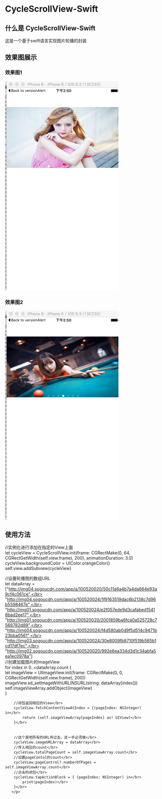 # CycleScrollView-Swift

<html>
<body>
<h2>什么是 CycleScrollView-Swift</h2>
<p>这是一个基于swift语言实现图片轮播的封装</p>

<h2>效果图展示</h2>

<h3>效果图1</h3>
<p><img src="picture/0B93969F-F292-4924-98CC-678F136FA543.png"/></p>

<h3>效果图2</h3>
<p><img src="picture/558AD908-C480-42B7-B1A8-74F1CC62597E.png"/></p>


<h2>使用方法</h2>
<p>//实例化进行添加在指定的View上面</br>
let cycleView = CycleScrollView.init(frame: CGRectMake(0, 64, CGRectGetWidth(self.view.frame), 200), animationDuration: 3.0)</br>
        cycleView.backgroundColor = UIColor.orangeColor()</br>
        self.view.addSubview(cycleView)</br>
        
//设置轮播图的数组URL</br>
        let dataArray = ["http://img04.sogoucdn.com/app/a/100520020/50c11a6a4b7a4da664e93a9cf4c061ce",</br>
                         "http://img04.sogoucdn.com/app/a/100520024/1f9163519dac6b2138c7d96b5598467e",</br>
                         "http://img01.sogoucdn.com/app/a/100520024/e2f057ede9d3cafabed15418bad2ee17",</br>
                         "http://img01.sogoucdn.com/app/a/100520020/2001859ba6fca0a525728c7568782d89",</br>
                         "http://img04.sogoucdn.com/app/a/100520024/f4d580ab0d9f5d514c9471b23bba0561",</br>
                         "http://img03.sogoucdn.com/app/a/100520024/30e8009fb8710f519b565b1cd17df7ec",</br>
                         "http://img02.sogoucdn.com/app/a/100520020/992e6ea334d3d1c34abfa5ea1ec0978a"]</br>
  //创建加载图片的ImageView</br>
        for index in 0..<dataArray.count {</br>
            let imageView = UIImageView.init(frame: CGRectMake(0, 0, CGRectGetWidth(self.view.frame), 200))</br>
            imageView.sd_setImageWithURL(NSURL(string: dataArray[index]))</br>
            self.imageViewArray.addObject(imageView)</br>
        }      </br> 
        
        
        //闭包返回相应的View</br> 
        cycleView.fetchContentViewAtIndex = {(pageIndex: NSInteger) in</br> 
            return (self.imageViewArray[pageIndex] as! UIView)</br> 
        }</br> 
          
        
        //这个是吧所有的URL传过去，这一步必须做</br> 
        cycleView.imageURLArray = dataArray</br> 
        //传入相应的count</br> 
        cycleView.totalPageCount = self.imageViewArray.count</br> 
        //设置pageContol的count</br> 
        cycleView.pageControl?.numberOfPages = self.imageViewArray.count</br> 
        //点击的闭包</br> 
        cycleView.tapActionBlock = { (pageIndex: NSInteger) in</br> 
            print(pageIndex)</br> 
        }</br> 
       </p>
</body>

</html>